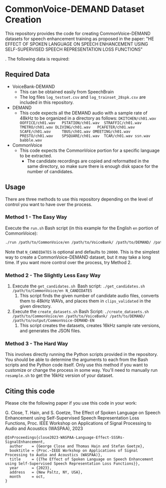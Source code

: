 # CommonVoice-DEMAND Dataset Creation

This repository provides the code for creating CommonVoice-DEMAND datasets for speech enhancement training as proposed in the paper:
"HE EFFECT OF SPOKEN LANGUAGE ON SPEECH ENHANCEMENT USING SELF-SUPERVISED SPEECH REPRESENTATION LOSS FUNCTIONS"

. The following data is required:

## Required Data

* VoiceBank-DEMAND
  * This can be obtained easily from SpeechBrain
  * The log files `log_testset.csv` and `log_trainset_28spk.csv` are included in this repository.
* DEMAND
  * This code expects all the DEMAND audio with a sample rate of 48kHz to be organized in a directory as follows:
    `DKITCHEN/ch01.wav  OOFFICE/ch01.wav   PSTATION/ch01.wav  STRAFFIC/ch01.wav  TMETRO/ch01.wav DLIVING/ch01.wav   PCAFETER/ch01.wav  SCAFE/ch01.wav     TBUS/ch01.wav OMEETING/ch01.wav  PRESTO/ch01.wav    SPSQUARE/ch01.wav  TCAR/ch01.wav ssn.wav babble.wav`
* CommonVoice
  * This code expects the CommonVoice portion for a specific language to be extracted.
    * The candidate recordings are copied and reformatted in the same directory, so make sure there is enough disk space for the number of candidates.

## Usage

There are three methods to use this repository depending on the level of control you want to have over the process.

### Method 1 - The Easy Way

Execute the `run.sh` Bash script (in this example for the English `en` portion of CommonVoice):

```bash
./run /path/to/CommonVoice/en /path/to/VoiceBank/ /path/to/DEMAND/ /path/to/output/CommonVoice-DEMAND-EN [N_CANDIDATES]
```

Note that `N_CANDIDATES` is optional and defaults to `20000`. This is the simplest way to create a CommonVoice-DEMAND dataset, but it may take a long time. If you want more control over the process, try Method 2.

### Method 2 - The Slightly Less Easy Way

1. Execute the `get_candidates.sh `Bash script: `./get_candidates.sh /path/to/CommonVoice/en N_CANDIDATES`
   1. This script finds the given number of candidate audio files, converts them to 48kHz WAVs, and places them in `clips_validated` in the given directory.
2. Execute the `create_datasets.sh` Bash Script: `./create_datasets.sh /path/to/CommonVoice/en /path/to/VoiceBank/ /path/to/DEMAND/ /path/to/output/CommonVoice-DEMAND-EN`
   1. This script creates the datasets, creates 16kHz sample rate versions, and generates the JSON files.

### Method 3 - The Hard Way

This involves directly running the Python scripts provided in the repository. You should be able to determine the arguments to each from the Bash scripts and the Python code itself. Only use this method if you want to customize or change the process in some way. You'll need to manually run `resample.sh` to get the 16kHz version of your dataset.

## Citing this code
Please cite the following paper if you use this code in your work:

G. Close, T. Hain, and S. Goetze,
The Effect of Spoken Language on Speech Enhancement using Self-Supervised Speech Representation Loss Functions, Proc. IEEE Workshop on Applications of Signal Processing to Audio and Acoustics (WASPAA), 2023

```
@InProceedings{close2023-WASPAA-Language-Effect-SSSRs-SignalEnhancement,
  author    = {George Close and Thomas Hain and Stefan Goetze},
  booktitle = {Proc.~IEEE Workshop on Applications of Signal Processing to Audio and Acoustics (WASPAA)},
  title     = {{The Effect of Spoken Language on Speech Enhancement using Self-Supervised Speech Representation Loss Functions}},
  year      = {2023},
  address   = {New Paltz, NY, USA},
  month     = oct,
}
```
